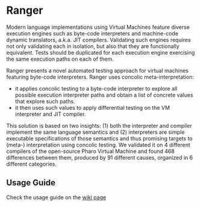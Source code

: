 # Ranger

Modern language implementations using Virtual Machines feature diverse execution engines such as byte-code interpreters and machine-code dynamic translators, a.k.a. JIT compilers.
Validating such engines requires not only validating each in isolation, but also that they are functionally equivalent.
Tests should be duplicated for each execution engine exercising the same execution paths on each of them.

Ranger presents a novel automated testing approach for virtual machines featuring byte-code interpreters.
Ranger uses concolic meta-interpretation:
 - it applies concolic testing to a byte-code interpreter to explore all possible execution interpreter paths and obtain a list of concrete values that explore such paths.
 - it then uses such values to apply differential testing on the VM interpreter and JIT compiler.

This solution is based on two insights: (1) both the interpreter and compiler implement the same language semantics and (2) interpreters are simple executable specifications of those semantics and thus promising targets to (meta-) interpretation using concolic testing.
We validated it on 4 different compilers of the open-source Pharo Virtual Machine and found 468 differences between them, produced by 91 different causes, organized in 6 different categories.

## Usage Guide

Check the usage guide on the [wiki page](https://github.com/Alamvic/ranger/wiki/Quick-Start)
